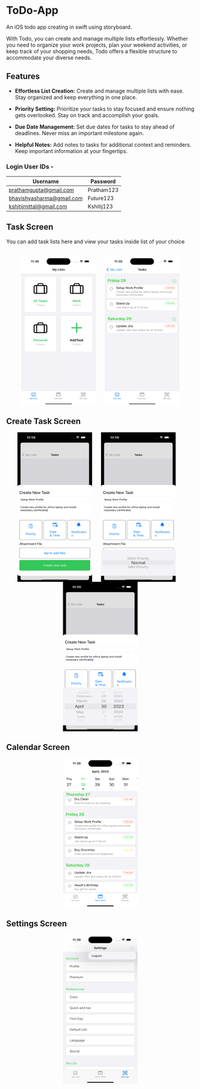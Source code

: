 # ToDo-App
An iOS todo app creating in swift using storyboard.

With Todo, you can create and manage multiple lists effortlessly. Whether you need to organize your work projects, plan your weekend activities, or keep track of your shopping needs, Todo offers a flexible structure to accommodate your diverse needs.

## Features

- **Effortless List Creation:** Create and manage multiple lists with ease. Stay organized and keep everything in one place.

- **Priority Setting:** Prioritize your tasks to stay focused and ensure nothing gets overlooked. Stay on track and accomplish your goals.

- **Due Date Management:** Set due dates for tasks to stay ahead of deadlines. Never miss an important milestone again.

- **Helpful Notes:** Add notes to tasks for additional context and reminders. Keep important information at your fingertips.

### Login User IDs -

Username  | Password
------------- | -------------
prathamgupta@gmail.com  | Pratham123
bhavishyasharma@gmail.com  | Future123
kshitijmittal@gmail.com  | Kshitij123

<h2> Task Screen </h2>
You can add task lists here and view your tasks inside list of your choice
<br><br>
<p align="center">
<img src="https://github.com/Pratham2201/ToDo-App/blob/main/Todo/Screenshots/Task%20Home.png" width="200" height="400" align="center"/>
  &nbsp;&nbsp;&nbsp;&nbsp;
  <img src="https://github.com/Pratham2201/ToDo-App/blob/main/Todo/Screenshots/Task%20List.png" width="200" height="400" align="center"/>
</p>

<h2> Create Task Screen </h2>
<p align="center">
<img src="https://github.com/Pratham2201/ToDo-App/blob/main/Todo/Screenshots/Create%20Task.png" width="200" height="400" align="center"/>
  &nbsp;&nbsp;&nbsp;&nbsp;
<img src="https://github.com/Pratham2201/ToDo-App/blob/main/Todo/Screenshots/Create%20Task%20-%20Set%20Priority.png" width="200" height="400" align="center"/>
  &nbsp;&nbsp;&nbsp;&nbsp;
<img src="https://github.com/Pratham2201/ToDo-App/blob/main/Todo/Screenshots/Create%20Task%20-%20Set%20Date.png" width="200" height="400" align="center"/>
</p>

<h2> Calendar Screen </h2>
<p align="center">
<img src="https://github.com/Pratham2201/ToDo-App/blob/main/Todo/Screenshots/Calendar.png" width="200" height="400" align="center"/>
</p>

<h2> Settings Screen </h2>
<p align="center">
<img src="https://github.com/Pratham2201/ToDo-App/blob/main/Todo/Screenshots/Settings.png" width="200" height="400" align="center"/>
</p>
